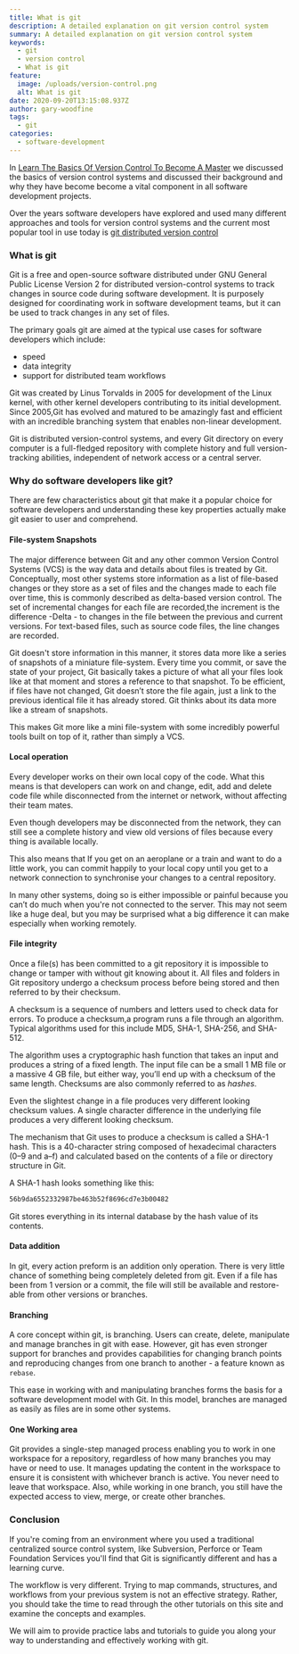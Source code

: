 ```yaml
---
title: What is git
description: A detailed explanation on git version control system
summary: A detailed explanation on git version control system
keywords:
  - git
  - version control
  - What is git
feature:
  image: /uploads/version-control.png
  alt: What is git
date: 2020-09-20T13:15:08.937Z
author: gary-woodfine
tags:
  - git
categories:
  - software-development
---
```

In [Learn The Basics Of Version Control To Become A Master](https://geekiam.io/learn-the-basics-of-version-control-to-become-a-master/) we discussed the basics of version control systems and discussed their background and why they have become become a vital component in all software development projects.

Over the years software developers have explored and used many different approaches and tools for version control systems and the current most popular tool in use today is [git distributed version control](https://git-scm.com/ "Git - free and open source distributed version control system")

### What is git

Git is a free and open-source software distributed under GNU General Public License Version 2 for distributed version-control systems to track changes in source code during software development. It is purposely designed for coordinating work in software development teams, but it can be used to track changes in any set of files. 

The primary goals git are aimed at the typical use cases for software developers which include: 
* speed
* data integrity
* support for distributed team workflows

Git was created by Linus Torvalds in 2005 for development of the Linux kernel, with other kernel developers contributing to its initial development. Since 2005,Git has evolved and matured to be amazingly fast and efficient with an incredible branching system that enables non-linear development.

Git is distributed version-control systems, and every Git directory on every computer is a full-fledged repository with complete history and full version-tracking abilities, independent of network access or a central server.

### Why do software developers like git?

There are few characteristics about git that make it a popular choice for software developers and understanding these key properties actually make git easier to user and comprehend.

#### File-system Snapshots

The major difference between Git and any other common Version Control Systems (VCS)  is the way data and details about files is treated by Git. Conceptually, most other systems store information as a list of file-based changes or they store as a set of files and the changes made to each file over time, this is commonly described as delta-based version control. The set of incremental changes for each file are recorded,the increment is the difference -Delta - to changes in the file between the previous and current versions. For text-based files, such as source code files, the line changes are recorded.

Git doesn't store information in this manner, it stores data more like a series of snapshots of a miniature file-system. Every time you commit, or save the state of your project, Git basically takes a picture of what all your files look like at that moment and stores a reference to that snapshot. To be efficient, if files have not changed, Git doesn’t store the file again, just a link to the previous identical file it has already stored. Git thinks about its data more like a stream of snapshots.

This makes Git more like a mini file-system with some incredibly powerful tools built on top of it, rather than simply a VCS. 

#### Local operation

Every developer works on their own local copy of the code. What this means is that developers can work on and change, edit, add and delete code file while disconnected from the internet or network, without affecting their team mates.

Even though developers may be disconnected from the network, they can still see a complete history and view old versions of files because every thing is available locally.

This also means that If you get on an aeroplane or a train and want to do a little work, you can commit happily to your local copy until you get to a network connection to synchronise your changes to a central repository. 

In many other systems, doing so is either impossible or painful because you can’t do much when you're not connected to the server. This may not seem like a huge deal, but you may be surprised what a big difference it can make especially when working remotely.

#### File integrity
Once a file(s) has been committed to a git repository it is impossible to change or tamper with without git knowing about it. All files and folders in Git repository undergo a checksum process before being stored and then referred to by their checksum.

A checksum is a sequence of numbers and letters used to check data for errors. To produce a checksum,a program runs a file through an algorithm. Typical algorithms used for this include MD5, SHA-1, SHA-256, and SHA-512.

The algorithm uses a cryptographic hash function that takes an input and produces a string of a fixed length. The input file can be a small 1 MB file or a massive 4 GB file, but either way, you’ll end up with a checksum of the same length. Checksums are also commonly referred to as *hashes*.

Even the slightest change in a file produces very different looking checksum values. A single character difference in the underlying file produces a very different looking checksum.

The mechanism that Git uses to produce a checksum is called a SHA-1 hash. This is a 40-character string composed of hexadecimal characters (0–9 and a–f) and calculated based on the contents of a file or directory structure in Git. 

A SHA-1 hash looks something like this:
```sh
56b9da6552332987be463b52f8696cd7e3b00482
```

Git stores everything in its internal database by the hash value of its contents.

#### Data addition

In git, every action preform is an addition only operation. There is very little chance of something being completely deleted from git. Even if a file has been from 1 version or a commit, the file will still be available and restore-able from other versions or branches.

#### Branching

A core concept within git, is branching.  Users can create, delete, manipulate and manage branches in git with ease. However, git has even stronger support for branches and provides capabilities for changing branch points and reproducing changes from one branch to another - a feature known as `rebase`. 

This ease in working with and manipulating branches forms the basis for a software development model with Git. In this model, branches are managed as easily as files are in some other systems. 

#### One Working area

Git provides a single-step managed process enabling you to work in one workspace for a repository, regardless of how many branches you may have or need to use. It manages updating the content in the workspace to ensure it is consistent with whichever branch is active. You never need to leave that workspace. Also, while working in one branch, you still have the expected access to view, merge, or create other branches.


### Conclusion

If you're coming from an environment where you used a traditional centralized source control system, like Subversion, Perforce or Team Foundation Services you'll find that Git is significantly different and has a learning curve. 

The workflow is very different. Trying to map commands, structures, and workflows from your previous system is not an effective strategy. Rather, you should take the time to read through the other tutorials on this site and examine the concepts and examples. 

We will aim to provide practice labs and tutorials to guide you along your way to understanding and effectively working with git.

